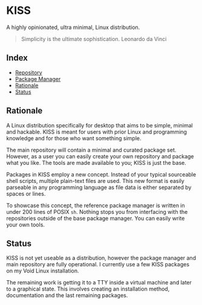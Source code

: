 # KISS

A highly opinionated, ultra minimal, Linux distribution.

> Simplicity is the ultimate sophistication.
> Leonardo da Vinci

## Index

- [Repository](https://github.com/kissx/packages)
- [Package Manager](https://github.com/kissx/kiss)
- [Rationale](#rationale)
- [Status](#status)


## Rationale

A Linux distribution specifically for desktop that aims to be simple, minimal and hackable. KISS is meant for users with prior Linux and programming knowledge and for those who want something simple.

The main repository will contain a minimal and curated package set. However, as a user you can easily create your own repository and package what you like. The tools are made available to you; KISS is just the base.

Packages in KISS employ a new concept. Instead of your typical sourceable shell scripts, multiple plain-text files are used. This new format is easily parseable in any programming language as file data is either separated by spaces or lines.

To showcase this concept, the reference package manager is written in under 200 lines of POSIX `sh`. Nothing stops you from interfacing with the repositories outside of the base package manager. You can easily write your own tools.

## Status

KISS is not yet useable as a distribution, however the package manager and main repository are fully operational. I currently use a few KISS packages on my Void Linux installation.

The remaining work is getting it to a TTY inside a virtual machine and later to a graphical state. This involves creating an installation method, documentation and the last remaining packages.

